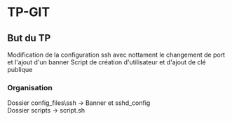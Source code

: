# TP-GIT

## But du TP
Modification de la configuration ssh avec nottament le changement de port et l'ajout d'un banner
Script de création d'utilisateur et d'ajout de clé publique

### Organisation
Dossier config_files\ssh -> Banner et sshd_config  
Dossier scripts -> script.sh